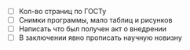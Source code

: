 - [ ] Кол-во страниц по ГОСТу
- [ ] Снимки программы, мало таблиц и рисунков
- [ ] Написать что был получен акт о внедрении
- [ ] В заключении явно прописать научную новизну